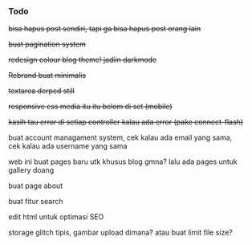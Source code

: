 ### Todo

~~bisa hapus post sendiri, tapi ga bisa hapus post orang lain~~

~~buat pagination system~~

~~redesign colour blog theme! jadiin darkmode~~

~~Rebrand buat minimalis~~

~~textarea derped still~~

~~responsive css media itu itu belom di set (mobile)~~

~~kasih tau error di setiap controller kalau ada error (pake connect-flash)~~

buat account managament system, cek kalau ada email yang sama, \
cek kalau ada username yang sama

web ini buat pages baru utk khusus blog gmna?
lalu ada pages untuk gallery doang

buat page about

buat fitur search

edit html untuk optimasi SEO

storage glitch tipis, gambar upload dimana? atau buat limit file size?